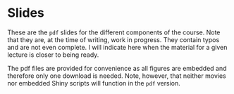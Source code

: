 # Slides

These are the `pdf` slides for the different components of the course. Note that they are, at the time of writing, work in progress. They contain typos and are not even complete. I will indicate here when the material for a given lecture is closer to being ready.

The pdf files are provided for convenience as all figures are embedded and therefore only one download is needed. Note, however, that neither movies nor embedded Shiny scripts will function in the `pdf` version.
